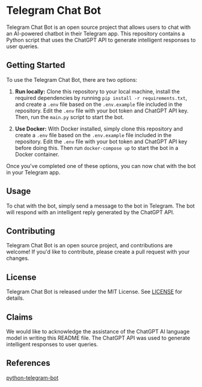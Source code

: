 # Telegram Chat Bot

Telegram Chat Bot is an open source project that allows users to chat with an AI-powered chatbot in their Telegram app. This repository contains a Python script that uses the ChatGPT API to generate intelligent responses to user queries.

## Getting Started

To use the Telegram Chat Bot, there are two options:

1. **Run locally:** Clone this repository to your local machine, install the required dependencies by running `pip install -r requirements.txt`, and create a `.env` file based on the `.env.example` file included in the repository. Edit the `.env` file with your bot token and ChatGPT API key. Then, run the `main.py` script to start the bot.

2. **Use Docker:** With Docker installed, simply clone this repository and create a `.env` file based on the `.env.example` file included in the repository. Edit the `.env` file with your bot token and ChatGPT API key before doing this. Then run `docker-compose up` to start the bot in a Docker container.

Once you've completed one of these options, you can now chat with the bot in your Telegram app.

## Usage

To chat with the bot, simply send a message to the bot in Telegram. The bot will respond with an intelligent reply generated by the ChatGPT API.

## Contributing

Telegram Chat Bot is an open source project, and contributions are welcome! If you'd like to contribute, please create a pull request with your changes.

## License

Telegram Chat Bot is released under the MIT License. See [LICENSE](https://opensource.org/license/mit/) for details.

## Claims
We would like to acknowledge the assistance of the ChatGPT AI language model in writing this README file. The ChatGPT API was used to generate intelligent responses to user queries.

## References
[python-telegram-bot](https://github.com/python-telegram-bot/python-telegram-bot)

